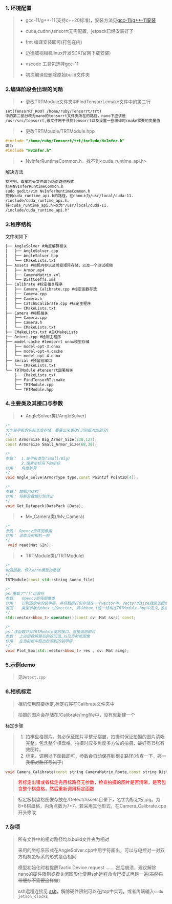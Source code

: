 ### 1. 环境配置

> + gcc-11/g++-11(支持c++20标准)，安装方法见[gcc-11/g++-11安装](https://www.cnblogs.com/CrescentWind/p/17978193)
> 
> + cuda,cudnn,tensorrt无需配置，jetpack已经安装好了
>
> + fmt 编译安装即可(打包在内)
>
> + 迈德威视相机linux开发SDK(官网下载安装)
>
> + vscode 工具包选择gcc-11
>
> + 初次编译应删除原始build文件夹
### 2.编译阶段会出现的问题
> + 更改TRTModule文件夹中FindTensorrt.cmake文件中的第二行
```txt
set(TensorRT_ROOT /home/ruby/Tensorrt/trt)
中的第二部分改为nano的tensorrt文件夹所在的路径，nano下应该是
/usr/src/tensorrt,该文件用于寻找tensorrt以及设置一些编译时cmake需要的变量值
`````
> + 更改TRTMoudle/TRTModule.hpp

```c++
#include "/home/ruby/Tensorrt/trt/include/NvInfer.h"
改为
#include "NvInfer.h"
```

> + NvInferRuntimeCommon.h，找不到<cuda_runtime_api.h>

解决方法
```txt
找不到，直接将头文件改为绝对路径形式
打开NvInferRuntimeCommon.h
sudo gedit/vim NvInferRuntimeCommon.h
找到cuda_runtime_api.h的路径，在nano上为/usr/local/cuda-11.
/include/cuda_runtime_api.h。
将<cuda_runtime_api.h>改为"/usr/local/cuda-11.
/include/cuda_runtime_api.h"
``` 

### 3.程序结构
文件树如下
```txt
├── AngleSolver #角度解算相关
│   ├── AngleSolver.cpp
│   ├── AngleSolver.hpp
│   └── CMakeLists.txt
├── Assets #相机内参以及畸变矩阵存储，以及一个测试视频
│   ├── Armor.mp4
│   ├── CameraMatrix.xml
│   └── DistCoeffs.xml
├── Calibrate #标定相关程序
│   ├── Camera_Calibrate.cpp #标定函数存放
│   ├── Camera.cpp
│   ├── Camera.h
│   ├── Catch&Calibrate.cpp #标定主程序
│   └── CMakeLists.txt
├── Camera #相机相关
│   ├── Camera.cpp
│   ├── Camera.h
│   └── CMakeLists.txt
├── CMakeLists.txt #总CMakeLists
├── Detect.cpp #检测主程序
├── model-cache #tensorrt onnx模型存储
│   ├── model-opt-3.onnx
│   ├── model-opt-4.cache
│   └── model-opt-4.onnx
├── Serial #预留给串口
│   └── CMakeLists.txt
└── TRTModule #tensorrt部署相关
    ├── CMakeLists.txt
    ├── FindTensorRT.cmake
    ├── TRTModule.cpp
    └── TRTModule.hpp
```

### 4.主要类及其接口与参数
>* AngleSolver类(/AngleSolver)
```c++
/*
大小装甲板的实际长度存储，要量出来更改(识别框对应部分)
*/
const ArmorSize Big_Armor_Size(230,127);
const ArmorSize Small_Armor_Size(68,30);

/*
参数：  1.装甲板类型(Small/Big)
       2.像素坐标系下的坐标
作用：  角度解算
*/
void Angle_Solve(ArmorType type,const Point2f Point2D[4]);

/*
参数： 数据包结构
作用： 将解算数据打包传出
*/
void Get_Datapack(DataPack &Data); 
```

>* Mv_Camera类(/Mv_Camera)
```c++
/*
参数： Opencv矩阵图像类
作用： 读取当前相机一帧
*/
 void read(Mat &In);
```

>* TRTModule类(/TRTModule)
```c++
/*
构造函数，传入onnx模型的路径
*/
TRTModule(const std::string &onnx_file)

/*
ps:重载了"()"运算符
参数:   Opencv矩阵图像类
作用：  识别图像中的装甲板，并将数据打包存储在一个vector中。vector的size就是该图像中装甲板的个数
返回：  类型参数为bbox_t的vector, 其中bbox_t这一结构在TRTModule.hpp中定义,包含识别到的装甲版的四点像素坐标(可直接传给Angle_Solve这一函数)，置信度，装甲板颜色，装甲板数字
*/
std::vector<bbox_t> operator()(const cv::Mat &src) const;

/*
ps：该函数并非TRTModule类的接口，直接调用即可
参数： 上述函数解算后的返回值,以及当前帧图像
作用： 在当前帧中框出检测到的装甲板
*/
void Plot_Box(std::vector<bbox_t> res , cv::Mat &img);
```
### 5.示例demo
>见`Detect.cpp`

### 6.相机标定
>相机使用前要标定,标定程序在Calibrate文件夹中

>拍摄的图片会存储在/Calibrate/imgfile中，没有就新建一个

标定步骤

> 1. 拍棋盘格照片，务必保证图片平整无褶皱，拍摄时保证拍摄的图片清晰完整，包含整个棋盘格。拍摄时应多角度多方位的拍摄，最好有15张有效图片。
> 2. 标定，调用以下函数即可，参数会自动保存到相关路径(检查一下，~~万一我相对路径写错了~~)

 ```c++
void Camera_Calibrate(const string CameraMatrix_Route,const string DistCoeffs_Route);
```
><font color = red>若标定出错或者标定完目标路径无参数，检查拍摄的图片是否清晰，是否包含整个棋盘格，然后重新调用标定函数 </font>

>标定板棋盘格图像存放在/Detect/Assets目录下，名字为标定板.jpg。为8\*8棋盘格，内角点数为7\*7。若采用其他形式，在Camera_Calibrate.cpp开头修改

### 7.杂项

> 所有文件中的相对路径均以build文件夹为相对
>
> 采用的坐标系形式在AngleSolver.cpp中用字符画出，可以与电控对一对双方相机坐标系的形式是否相同
>
> 模型初始化时若提醒Tactic Device request ........然后崩溃，建议解除nano的硬件限制或者关闭图形化使用ssh远程命令行模式再跑一遍(~~虽然自带缓存不需要这样做~~)
>
> ssh远程连接见 [ssh](https://www.cnblogs.com/CrescentWind/p/17976485)，解除硬件限制可以在jtop中实现，或者终端输入`sudo jetson_clocks`
